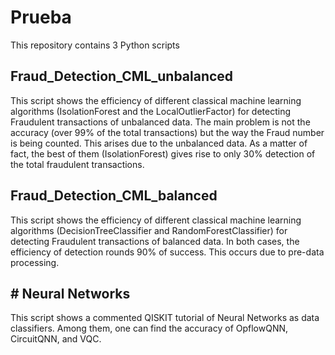 # Prueba
This repository contains 3 Python scripts
## Fraud_Detection_CML_unbalanced
This script shows the efficiency of different classical machine learning algorithms (IsolationForest and the LocalOutlierFactor) for detecting Fraudulent transactions of unbalanced data. 
The main problem is not the accuracy (over 99% of the total transactions) but the way the Fraud number is being counted. This arises due to the unbalanced data. 
As a matter of fact, the best of them (IsolationForest) gives rise to only 30% detection of the total fraudulent transactions.
## Fraud_Detection_CML_balanced
This script shows the efficiency of different classical machine learning algorithms (DecisionTreeClassifier and RandomForestClassifier) for detecting Fraudulent transactions of balanced data. In both cases, the efficiency of detection rounds 90% of success. This occurs due to pre-data processing.
## # Neural Networks
This script shows a commented QISKIT tutorial of Neural Networks as data classifiers. Among them, one can find the accuracy of OpflowQNN, CircuitQNN, and VQC.
